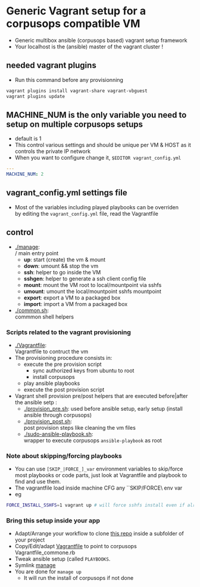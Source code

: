 # Generic Vagrant setup for a corpusops compatible VM
- Generic multibox ansible (corpusops based) vagrant setup framework
- Your localhost is the (ansible) master of the vagrant cluster !

## needed vagrant plugins
- Run this command before any provisionning
```sh
vagrant plugins install vagrant-share vagrant-vbguest
vagrant plugins update
```


## MACHINE_NUM is the only variable you need to setup on multiple corpusops setups
- default is 1
- This control various settings and should be unique per VM & HOST as
  it controls the private IP network
- When you want to configure change it, ``$EDITOR vagrant_config.yml``
```yaml
---
MACHINE_NUM: 2
```

## vagrant_config.yml settings file
- Most of the variables including played playbooks can be overriden <br/>
    by editing the ``vagrant_config.yml`` file, read the Vagrantfile

## control
- [./manage](./manage): <br>/
  main entry point
    - **up**: start (create) the vm & mount
    - **down**: umount && stop the vm
    - **ssh**: helper to go inside the VM
    - **sshgen**: helper to generate a ssh client config file
    - **mount**: mount the VM root to local/mountpoint via sshfs
    - **umount**: umount the local/mountpoint sshfs mountpoint
    - **export**: export a VM to a packaged box
    - **import**: import a VM from a packaged box
- [./common.sh](./common.sh):<br/>
  commmon shell helpers

### Scripts related to the vagrant provisioning
- [./Vagrantfile](./Vagrantfile):<br/>
  Vagrantfile to contruct the vm
- The provisioning procedure consists in:
    - execute the pre provision script
        - sync authorized keys from ubuntu to root
        - install corpusops
    - play ansible playbooks
    - execute the post provision script
- Vagrant shell provision pre/post helpers that are executed before|after the ansible setp :
    - [./provision_pre.sh](./provision_pre.sh):
      used before ansible setup, early setup (install ansible through corpusops)
    - [./provision_post.sh](./provision_post.sh):<br/>
      post provision steps like cleaning the vm files
    - [./sudo-ansible-playbook.sh](./sudo-ansible-playbook.sh):<br/>
      wrapper to execute corpusops ``ansible-playbook`` as root


### Note about skipping/forcing playbooks
- You can use ``[SKIP_|FORCE_]_var`` environment variables to skip/force most playbooks or   code parts, just look at Vagrantfile and playbook to find and use them.
- The vagrantfile load inside machine CFG any ``SKIP/FORCE\\ env var
- eg

```sh
FORCE_INSTALL_SSHFS=1 vagrant up # will force sshfs install even if already done
```

### Bring this setup inside your app
- Adapt/Arrange your workflow to clone [this repo](https://github.com/corpusops/corpusops.bootstrap.git) inside a subfolder of your project
- Copy/Edit/adapt [Vagrantfile](./Vagrantfile) to point to corpusops Vagrantfile_commone.rb
- Tweak ansible setup (called ``PLAYBOOKS``.
- Symlink [manage](./manage)
- You are done for ``manage up``
    - It will run the install of corpusops if not done

